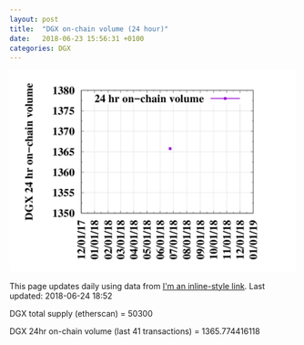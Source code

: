 ```yaml
---
layout: post
title:  "DGX on-chain volume (24 hour)"
date:   2018-06-23 15:56:31 +0100
categories: DGX
---
```


![DGX volume graph](dgxvolume_scripts/out.png)


This page updates daily using data from [I'm an inline-style link](https://etherscan.io). Last updated:
2018-06-24 18:52

DGX total supply (etherscan) = 50300

DGX 24hr on-chain volume (last 41 transactions) = 1365.774416118

